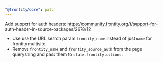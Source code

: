 ```yaml
---
"@frontity/core": patch
---
```


Add support for auth headers: https://community.frontity.org/t/support-for-auth-header-in-source-packages/2678/12

- Use use the URL search param `frontity_name` instead of just `name` for frontity multisite.
- Remove `frontity_name` and `frontity_source_auth` from the page querystring and pass them to `state.frontity.options`.
